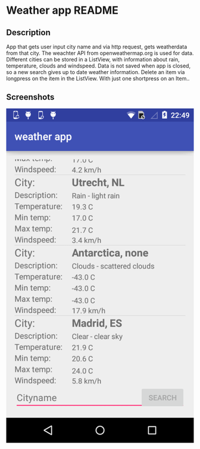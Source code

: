 # Weather app README #

## Description ##
App that gets user input city name and via http request, gets weatherdata from that city.
The weachter API from openweathermap.org is used for data.
Different cities can be stored in a ListView, with information about rain, temperature, clouds and windspeed.
Data is not saved when app is closed, so a new search gives up to date weather information. 
Delete an item via longpress on the item in the ListView.
With just one shortpress on an Item..  

## Screenshots ##
![List of Cities](https://github.com/lywo/lydia-pset5/blob/master/doc/screenShotListCities.png?raw=true)

